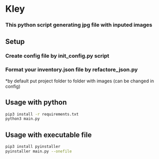 # Kley
### This python script generating jpg file with inputed images

## Setup
### Create config file by init_config.py script
### Format your inventory.json file by refactore_json.py
*by default put project folder to folder with images (can be changed in config)


## Usage with python
```bash
pip3 install -r requirements.txt
python3 main.py
```

## Usage with executable file
```bash
pip3 install pyinstaller
pyinstaller main.py --onefile
```
